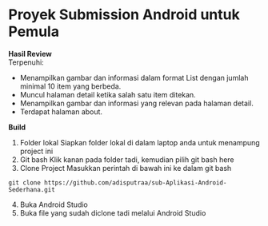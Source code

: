 # Proyek Submission Android untuk Pemula

**Hasil Review**<br>
Terpenuhi:
- Menampilkan gambar dan informasi dalam format List dengan jumlah minimal 10 item yang berbeda.
- Muncul halaman detail ketika salah satu item ditekan.
- Menampilkan gambar dan informasi yang relevan pada halaman detail.
- Terdapat halaman about.

**Build**<br>
1. Folder lokal
Siapkan folder lokal di dalam laptop anda untuk menampung project ini
2. Git bash
Klik kanan pada folder tadi, kemudian pilih git bash here
3. Clone Project
Masukkan perintah di bawah ini ke dalam git bash
```
git clone https://github.com/adisputraa/sub-Aplikasi-Android-Sederhana.git
```
4. Buka Android Studio
5. Buka file yang sudah diclone tadi melalui Android Studio
